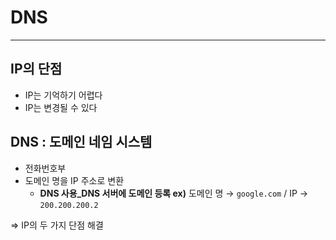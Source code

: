 # DNS

---

## IP의 단점

- IP는 기억하기 어렵다
- IP는 변경될 수 있다

## DNS : 도메인 네임 시스템

- 전화번호부
- 도메인 명을 IP 주소로 변환
    - **DNS 사용_DNS 서버에 도메인 등록
    ex)** 도메인 명 → `google.com`  /  IP → `200.200.200.2`

⇒ IP의 두 가지 단점 해결